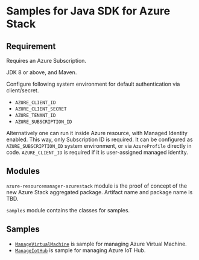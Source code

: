 # Samples for Java SDK for Azure Stack

## Requirement

Requires an Azure Subscription.

JDK 8 or above, and Maven.

Configure following system environment for default authentication via client/secret.
- `AZURE_CLIENT_ID`
- `AZURE_CLIENT_SECRET`
- `AZURE_TENANT_ID`
- `AZURE_SUBSCRIPTION_ID`

Alternatively one can run it inside Azure resource, with Managed Identity enabled.
This way, only Subscription ID is required. It can be configured as `AZURE_SUBSCRIPTION_ID` system environment, or via `AzureProfile` directly in code.
`AZURE_CLIENT_ID` is required if it is user-assigned managed identity.

## Modules

`azure-resourcemanager-azurestack` module is the proof of concept of the new Azure Stack aggregated package. Artifact name and package name is TBD.

`samples` module contains the classes for samples.

## Samples

- [`ManageVirtualMachine`](samples/src/main/java/com/azure/resourcemanager/azurestack/samples/ManageVirtualMachine.java) is sample for managing Azure Virtual Machine.
- [`ManageIotHub`](samples/src/main/java/com/azure/resourcemanager/azurestack/samples/ManageIotHub.java) is sample for managing Azure IoT Hub.
